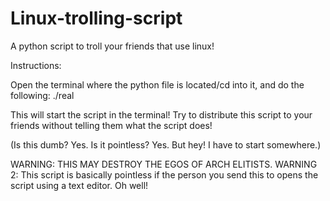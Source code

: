 # Linux-trolling-script
A python script to troll your friends that use linux! 

Instructions: 

Open the terminal where the python file is located/cd into it, and do the following:
./real

This will start the script in the terminal! Try to distribute this script to your friends without telling them what the script does!

(Is this dumb? Yes. Is it pointless? Yes. But hey! I have to start somewhere.)

WARNING: THIS MAY DESTROY THE EGOS OF ARCH ELITISTS.
WARNING 2: This script is basically pointless if the person you send this to opens the script using a text editor. Oh well!
